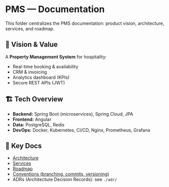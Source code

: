 # PMS — Documentation

This folder centralizes the PMS documentation: product vision, architecture, services, and roadmap.

## 🎯 Vision & Value
A **Property Management System** for hospitality:
- Real-time booking & availability
- CRM & invoicing
- Analytics dashboard (KPIs)
- Secure REST APIs (JWT)

## 🏗 Tech Overview
- **Backend:** Spring Boot (microservices), Spring Cloud, JPA
- **Frontend:** Angular
- **Data:** PostgreSQL, Redis
- **DevOps:** Docker, Kubernetes, CI/CD, Nginx, Prometheus, Grafana

## 🔗 Key Docs
- [Architecture](./architecture.md)
- [Services](./services.md)
- [Roadmap](./roadmap.md)
- [Conventions (branching, commits, versioning)](./conventions.md)
- ADRs (Architecture Decision Records): see `./adr/`
